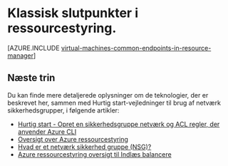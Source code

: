 <properties
   pageTitle="Klassisk slutpunkter i ressourcestyring | Microsoft Azure"
   description="Forstå, hvordan slutpunkter fra implementeringsmodel klassisk nu er implementeret i ressourcestyring ved hjælp af netværk sikkerhedsgrupper og ACL regler"
   services="virtual-machines-linux"
   documentationCenter=""
   authors="iainfoulds"
   manager="timlt"
   editor=""/>

<tags
   ms.service="virtual-machines-linux"
   ms.devlang="na"
   ms.topic="article"
   ms.tgt_pltfrm="vm-linux"
   ms.workload="infrastructure-services"
   ms.date="10/27/2016"
   ms.author="iainfou"/>

# <a name="classic-endpoints-in-resource-manager"></a>Klassisk slutpunkter i ressourcestyring.
[AZURE.INCLUDE [virtual-machines-common-endpoints-in-resource-manager](../../includes/virtual-machines-common-endpoints-in-resource-manager.md)]

## <a name="next-steps"></a>Næste trin
Du kan finde mere detaljerede oplysninger om de teknologier, der er beskrevet her, sammen med Hurtig start-vejledninger til brug af netværk sikkerhedsgrupper, i følgende artikler:

- [Hurtig start - Opret en sikkerhedsgruppe netværk og ACL regler, der anvender Azure CLI](virtual-machines-linux-nsg-quickstart.md)  
- [Oversigt over Azure ressourcestyring](../azure-resource-manager/resource-group-overview.md)  
- [Hvad er et netværk sikkerhed gruppe (NSG)?](../virtual-network/virtual-networks-nsg.md)  
- [Azure ressourcestyring oversigt til Indlæs balancere](../load-balancer/load-balancer-arm.md) 